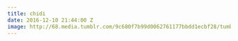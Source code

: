 ```yaml
---
title: chidi
date: 2016-12-10 21:44:00 Z
image: http://68.media.tumblr.com/9c680f7b99d0062761177bbdd1ecbf28/tumblr_oesrqiKT4K1sd37l7o3_1280.jpg
---
```


